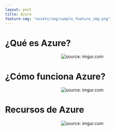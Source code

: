 ```yaml
---
layout: post
title: Azure
feature-img: "assets/img/sample_feature_img.png"
---
```

# ¿Qué es Azure?
<div align="center"><img src="https://i.imgur.com/t17UR1I.jpg" title="source: imgur.com" /></div>

# ¿Cómo funciona Azure?
<div align="center"><img src="https://i.imgur.com/l0gStqt.jpg" title="source: imgur.com" /></div>

# Recursos de Azure
<div align="center"><img src="https://i.imgur.com/Ud5P5Ds.jpg" title="source: imgur.com" /></div>

 
